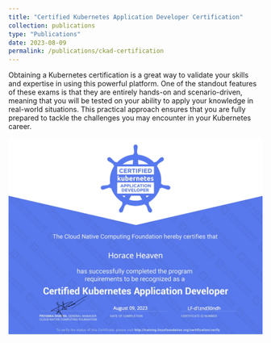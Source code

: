 ```yaml
---
title: "Certified Kubernetes Application Developer Certification"
collection: publications
type: "Publications"
date: 2023-08-09
permalink: /publications/ckad-certification
---
```


Obtaining a Kubernetes certification is a great way to validate your skills and expertise in using this powerful platform. One of the standout features of these exams is that they are entirely hands-on and scenario-driven, meaning that you will be tested on your ability to apply your knowledge in real-world situations. This practical approach ensures that you are fully prepared to tackle the challenges you may encounter in your Kubernetes career.

![Certified Kubernetes Application Developer certification](./horace-heaven-980ee362-bbf3-4298-a784-36b49c9b8fc0-certificate.jpg "Certified Kubernetes Application Developer Certification")